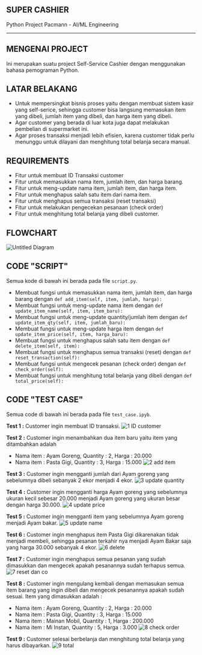 ## SUPER CASHIER
Python Project Pacmann - AI/ML Engineering

---

## MENGENAI PROJECT
Ini merupakan suatu project Self-Service Cashier dengan menggunakan bahasa pemograman Python.

## LATAR BELAKANG
- Untuk mempersingkat bisnis proses yaitu dengan membuat sistem kasir yang self-serice, sehingga customer bisa langsung memasukan item yang dibeli, jumlah item yang dibeli, dan harga item yang dibeli.
- Agar customer yang berada di luar kota juga dapat melakukan pembelian di supermarket ini.
- Agar proses transaksi menjadi lebih efisien, karena customer tidak perlu menunggu untuk dilayani dan menghitung total belanja secara manual.

## REQUIREMENTS
- Fitur untuk membuat ID Transaksi customer
- Fitur untuk memasukkan nama item, jumlah item, dan harga barang.
- Fitur untuk meng-update nama item, jumlah item, dan harga item.
- Fitur untuk menghapus salah satu item dari nama item.
- Fitur untuk menghapus semua transaksi (reset transaksi)
- Fitur untuk melakukan pengecekan pesanaan (check order)
- Fitur untuk menghitung total belanja yang dibeli customer.

## FLOWCHART
![Untitled Diagram](https://user-images.githubusercontent.com/24706517/210150924-1bea1e4e-c470-417c-9b0a-7e93188c96c8.jpg)

## CODE "SCRIPT"
Semua kode di bawah ini berada pada file `script.py`.
- Membuat fungsi untuk memasukkan nama item, jumlah item, dan harga barang dengan `def add_item(self, item, jumlah, harga):`
- Membuat fungsi untuk meng-update nama item dengan `def update_item_name(self, item, item_baru):`
- Membuat fungsi untuk meng-update quantity/jumlah item dengan `def update_item_qty(self, item, jumlah_baru):`
- Membuat fungsi untuk meng-update harga item dengan `def update_item_price(self, item, harga_baru):`
- Membuat fungsi untuk menghapus salah satu item dengan `def delete_item(self, item):`
- Membuat fungsi untuk menghapus semua transaksi (reset) dengan `def reset_transaction(self):`
- Membuat fungsi untuk mengecek pesanan (check order) dengan `def check_order(self):`
- Membuat fungsi untuk menghitung total belanja yang dibeli dengan `def total_price(self):`

## CODE "TEST CASE"
Semua code di bawah ini berada pada file `test_case.ipyb`.

**Test 1 :** Customer ingin membuat ID transaksi.
![1  ID customer](https://user-images.githubusercontent.com/101574764/218291988-770badf7-a5d4-4c16-8475-5c429100cfda.jpg)

**Test 2 :** Customer ingin menambahkan dua item baru yaitu item yang ditambahkan adalah 
- Nama item : Ayam Goreng, Quantity : 2, Harga : 20.000
- Nama item : Pasta Gigi, Quantity : 3, Harga : 15.000
![2  add item](https://user-images.githubusercontent.com/101574764/218290996-1a93cef5-2e0a-4d42-a37b-38a1a7124d08.jpg)

**Test 3 :** Customer ingin mengganti jumlah dari Ayam goreng yang sebelumnya dibeli sebanyak 2 ekor menjadi 4 ekor.
![3  update quantity](https://user-images.githubusercontent.com/101574764/218291163-eff62c76-a4ac-4c5d-8906-b8a2694b75dc.jpg)

**Test 4 :** Customer ingin mengganti harga Ayam goreng yang sebelumnya ukuran kecil sebesar 20.000 menjadi Ayam goreng yang ukuran besar dengan harga 30.000.
![4  update price](https://user-images.githubusercontent.com/101574764/218291166-ab12134a-f50b-4919-add9-917a199d1fa2.jpg)

**Test 5 :** Customer ingin mengganti item yang sebelumnya Ayam goreng menjadi Ayam bakar.
![5  update name](https://user-images.githubusercontent.com/101574764/218291168-622efbb9-36da-4cc4-8ba9-686a9ddaf834.jpg)

**Test 6 :** Customer ingin menghapus item Pasta Gigi dikarenakan tidak menjadi membeli, sehingga pesanan terkahir nya menjadi Ayam Bakar saja yang harga 30.000 sebanyak 4 ekor.
![6  delete](https://user-images.githubusercontent.com/101574764/218291171-b810c12f-0edd-4aa3-8807-10db8cf2e214.jpg)

**Test 7 :** Customer ingin menghapus semua pesanan yang sudah dimasukkan dan mengecek apakah pesanannya sudah terhapus semua.
![7  reset dan co](https://user-images.githubusercontent.com/101574764/218291172-4521297c-3677-4d3d-9890-3e8c76a68e4f.jpg)

**Test 8 :** Customer ingin mengulang kembali dengan memasukan semua item barang yang ingin dibeli dan mengecek pesanannya apakah sudah sesuai. Item yang dimasukkan adalah :
- Nama item : Ayam Goreng, Quantity : 2, Harga : 20.000
- Nama item : Pasta Gigi, Quantity : 3, Harga : 15.000
- Nama item : Mainan Mobil, Quantity : 1, Harga : 200.000
- Nama item : Mi Instan, Quantity : 5, Harga : 3.000
![8  check order](https://user-images.githubusercontent.com/101574764/218291823-95196f3b-cd32-444a-b622-2ff45b33b59e.jpg)

**Test 9 :** Customer selesai berbelanja dan menghitung total belanja yang harus dibayarkan.
![9  total](https://user-images.githubusercontent.com/101574764/218291188-c10d7eb1-8818-4f72-aa51-d1e341683f89.jpg)


